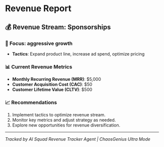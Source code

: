 # Revenue Report

## 💰 Revenue Stream: Sponsorships

### 🚀 Focus: aggressive growth

- **Tactics**: Expand product line, increase ad spend, optimize pricing

### 📊 Current Revenue Metrics

- **Monthly Recurring Revenue (MRR)**: $5,000
- **Customer Acquisition Cost (CAC)**: $50
- **Customer Lifetime Value (CLTV)**: $500

### 📈 Recommendations

1. Implement tactics to optimize revenue stream.
2. Monitor key metrics and adjust strategy as needed.
3. Explore new opportunities for revenue diversification.

---

*Tracked by AI Squad Revenue Tracker Agent | ChaosGenius Ultra Mode*
